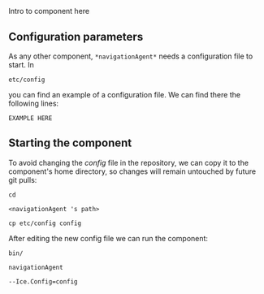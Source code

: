 ```
```
#
``` navigationAgent
```
Intro to component here


## Configuration parameters
As any other component,
``` *navigationAgent* ```
needs a configuration file to start. In

    etc/config

you can find an example of a configuration file. We can find there the following lines:

    EXAMPLE HERE


## Starting the component
To avoid changing the *config* file in the repository, we can copy it to the component's home directory, so changes will remain untouched by future git pulls:

    cd

``` <navigationAgent 's path> ```

    cp etc/config config

After editing the new config file we can run the component:

    bin/

```navigationAgent ```

    --Ice.Config=config
